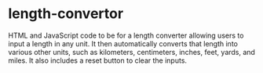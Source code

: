 # length-convertor
 HTML and JavaScript code to be for a length converter allowing users to input a length in any unit.  It then automatically converts that length into various other units, such as kilometers, centimeters, inches, feet, yards, and miles. It also includes a reset button to clear the inputs.
